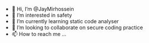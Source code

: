 - 👋 Hi, I’m @JayMirhossein
- 👀 I’m interested in safety
- 🌱 I’m currently learning static code analyser
- 💞️ I’m looking to collaborate on secure coding practice
- 📫 How to reach me ...

<!---
JayMirhossein/JayMirhossein is a ✨ special ✨ repository because its `README.md` (this file) appears on your GitHub profile.
You can click the Preview link to take a look at your changes.
--->

